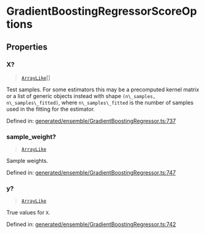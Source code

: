 # GradientBoostingRegressorScoreOptions

## Properties

### X?

> [`ArrayLike`](../types/ArrayLike.md)[]

Test samples. For some estimators this may be a precomputed kernel matrix or a list of generic objects instead with shape `(n\_samples, n\_samples\_fitted)`, where `n\_samples\_fitted` is the number of samples used in the fitting for the estimator.

Defined in:  [generated/ensemble/GradientBoostingRegressor.ts:737](https://github.com/transitive-bullshit/scikit-learn-ts/blob/b59c1ff/packages/sklearn/src/generated/ensemble/GradientBoostingRegressor.ts#L737)

### sample\_weight?

> [`ArrayLike`](../types/ArrayLike.md)

Sample weights.

Defined in:  [generated/ensemble/GradientBoostingRegressor.ts:747](https://github.com/transitive-bullshit/scikit-learn-ts/blob/b59c1ff/packages/sklearn/src/generated/ensemble/GradientBoostingRegressor.ts#L747)

### y?

> [`ArrayLike`](../types/ArrayLike.md)

True values for `X`.

Defined in:  [generated/ensemble/GradientBoostingRegressor.ts:742](https://github.com/transitive-bullshit/scikit-learn-ts/blob/b59c1ff/packages/sklearn/src/generated/ensemble/GradientBoostingRegressor.ts#L742)
